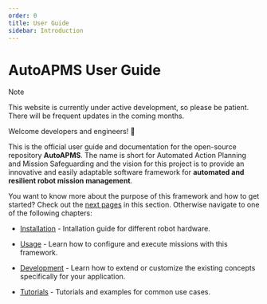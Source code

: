 ```yaml
---
order: 0
title: User Guide
sidebar: Introduction
---
```

# AutoAPMS User Guide

> [!NOTE]
> This website is currently under active development, so please be patient. There will be frequent updates in the coming months.

Welcome developers and engineers! 🎉

This is the official user guide and documentation for the open-source repository **AutoAPMS**. The name is short for Automated Action Planning and Mission Safeguarding and the vision for this project is to provide an innovative and easily adaptable software framework for **automated and resilient robot mission management**.

You want to know more about the purpose of this framework and how to get started? Check out the [next pages](./why-autoapms) in this section. Otherwise navigate to one of the following chapters:

- [Installation](../installation/) - Intallation guide for different robot hardware.

- [Usage](../usage/) - Learn how to configure and execute missions with this framework.

- [Development](../development/) - Learn how to extend or customize the existing concepts specifically for your application.

- [Tutorials](../tutorials/) - Tutorials and examples for common use cases.
